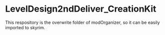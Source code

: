 # LevelDesign2ndDeliver_CreationKit
This respository is the overwrite folder of modOrganizer, so it can be easily imported to skyrim.
